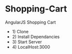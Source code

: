 # Shopping-Cart
AngularJS Shopping Cart



<ul>

<li>1) Clone</li>
<li>2) Install Dependancies</li>
<li>3) Start Server</li>
<li>4) LocalHost:3000</li>

